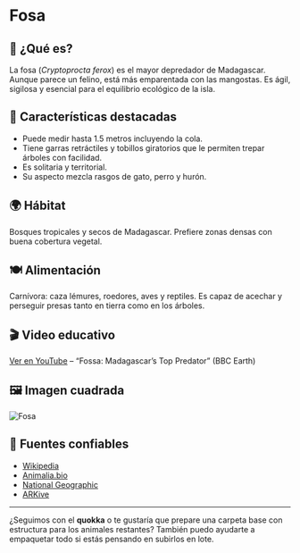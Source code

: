 # Fosa

## 🐾 ¿Qué es?
La fosa (*Cryptoprocta ferox*) es el mayor depredador de Madagascar. Aunque parece un felino, está más emparentada con las mangostas. Es ágil, sigilosa y esencial para el equilibrio ecológico de la isla.

## 📌 Características destacadas
- Puede medir hasta 1.5 metros incluyendo la cola.
- Tiene garras retráctiles y tobillos giratorios que le permiten trepar árboles con facilidad.
- Es solitaria y territorial.
- Su aspecto mezcla rasgos de gato, perro y hurón.

## 🌍 Hábitat
Bosques tropicales y secos de Madagascar. Prefiere zonas densas con buena cobertura vegetal.

## 🍽️ Alimentación
Carnívora: caza lémures, roedores, aves y reptiles. Es capaz de acechar y perseguir presas tanto en tierra como en los árboles.

## 🎬 Video educativo
[Ver en YouTube](https://www.youtube.com/watch?v=1cG_VzYxvWg) – “Fossa: Madagascar’s Top Predator” (BBC Earth)

## 🖼️ Imagen cuadrada
![Fosa](https://upload.wikimedia.org/wikipedia/commons/thumb/6/6e/Cryptoprocta_ferox.jpg/800px-Cryptoprocta_ferox.jpg)

## 🔗 Fuentes confiables
- [Wikipedia](https://es.wikipedia.org/wiki/Cryptoprocta_ferox)
- [Animalia.bio](https://animalia.bio/es/fossa)
- [National Geographic](https://www.nationalgeographic.com/animals/mammals/facts/fossa)
- [ARKive](https://www.arkive.org/fossa/cryptoprocta-ferox/)

---

¿Seguimos con el **quokka** o te gustaría que prepare una carpeta base con estructura para los animales restantes? También puedo ayudarte a empaquetar todo si estás pensando en subirlos en lote.